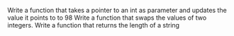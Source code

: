 Write a function that takes a pointer to an int as parameter and updates the value it points to to 98
Write a function that swaps the values of two integers.
Write a function that returns the length of a string
